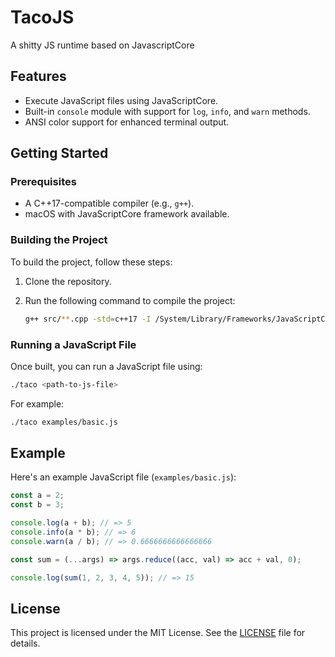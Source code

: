 # TacoJS

A shitty JS runtime based on JavascriptCore

## Features

- Execute JavaScript files using JavaScriptCore.
- Built-in `console` module with support for `log`, `info`, and `warn` methods.
- ANSI color support for enhanced terminal output.

## Getting Started

### Prerequisites

- A C++17-compatible compiler (e.g., `g++`).
- macOS with JavaScriptCore framework available.

### Building the Project

To build the project, follow these steps:

1. Clone the repository.
2. Run the following command to compile the project:

   ```bash
   g++ src/**.cpp -std=c++17 -I /System/Library/Frameworks/JavaScriptCore.framework -framework JavaScriptCore -o taco
   ```

### Running a JavaScript File

Once built, you can run a JavaScript file using:

```bash
./taco <path-to-js-file>
```

For example:

```bash
./taco examples/basic.js
```

## Example

Here's an example JavaScript file (`examples/basic.js`):

```javascript
const a = 2;
const b = 3;

console.log(a + b); // => 5
console.info(a * b); // => 6
console.warn(a / b); // => 0.6666666666666666

const sum = (...args) => args.reduce((acc, val) => acc + val, 0);

console.log(sum(1, 2, 3, 4, 5)); // => 15
```

## License

This project is licensed under the MIT License. See the [LICENSE](LICENSE) file for details.
